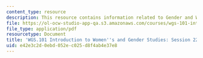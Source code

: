```yaml
---
content_type: resource
description: This resource contains information related to Gender and Work.
file: https://ol-ocw-studio-app-qa.s3.amazonaws.com/courses/wgs-101-introduction-to-womens-and-gender-studies-fall-2014/e42e3c2d0ebd052ec025d8f4ab4e37e8_MITWGS_101F14_Sess22.pdf
file_type: application/pdf
resourcetype: Document
title: 'WGS.101 Introduction to Women''s and Gender Studies: Session 22 Lecture Outline'
uid: e42e3c2d-0ebd-052e-c025-d8f4ab4e37e8
---
```

